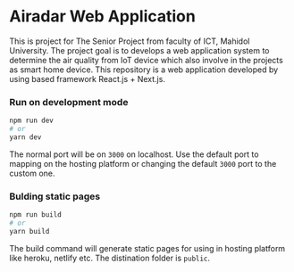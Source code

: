 
# Airadar Web Application

This is project for The Senior Project from faculty of ICT, Mahidol University.
The project goal is to develops a web application system to determine the air quality from IoT device which also involve in the projects as smart home device.
This repository is a web application developed by using based framework React.js + Next.js.

### Run on development mode

```bash
npm run dev
# or
yarn dev
```

The normal port will be on `3000` on localhost. Use the default port to mapping on the hosting platform or changing the default `3000` port to the custom one.

### Bulding static pages
```bash
npm run build
# or
yarn build
```
The build command will generate static pages for using in hosting platform like heroku, netlify etc. The distination folder is `public`.

